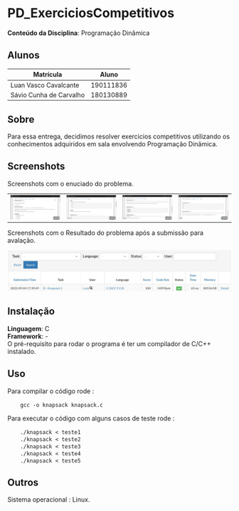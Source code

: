 
# PD_ExerciciosCompetitivos


**Conteúdo da Disciplina**: Programação Dinâmica <br>



## Alunos
|Matrícula | Aluno |
| -- | -- |
Luan Vasco Cavalcante | 190111836
Sávio Cunha de Carvalho | 180130889

## Sobre 
Para essa entrega, decidimos resolver exercicios competitivos utilizando os conhecimentos adquiridos em sala envolvendo Programação Dinâmica. 




## Screenshots
Screenshots com o enuciado do problema.

<table>  <tr>
        <td><img src="/Imagem/img1.png" width="250"></td>
        <td><img src="/Imagem/img2.png" width="250"></td>
        <td><img src="/Imagem/img3.png" width="250"></td>
        <td><img src="/Imagem/img4.png" width="250"></td>
    </tr>
</table>
  

Screenshots com o Resultado do problema após a submissão para avalação.


![](/Imagem/Resultado.jpg)
  

## Instalação 
**Linguagem**: C<br>
**Framework**: -<br>
O pré-requisito para rodar o programa é ter um compilador de C/C++ instalado.

## Uso 
Para compilar o código rode :
        
        gcc -o knapsack knapsack.c 

Para executar o código com alguns casos de teste rode : 
        
        ./knapsack < teste1
        ./knapsack < teste2
        ./knapsack < teste3
        ./knapsack < teste4
        ./knapsack < teste5
        
## Outros
Sistema operacional : Linux.



